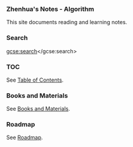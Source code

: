 ### **Zhenhua's Notes - Algorithm**

This site documents reading and learning notes.


### Search

<!--Begin of Google -->

<script>
  (function() {
    var cx = '009598683182962058016:n_crmswq-mq';
    var gcse = document.createElement('script');
    gcse.type = 'text/javascript';
    gcse.async = true;
    gcse.src = 'https://cse.google.com/cse.js?cx=' + cx;
    var s = document.getElementsByTagName('script')[0];
    s.parentNode.insertBefore(gcse, s);
  })();
</script>
<gcse:search></gcse:search>

<!--Begin of Google 

<script type="text/javascript" src="https://www.sitelevel.com/javabox?crid=d89znfxg"></script>
-->

### TOC



See [Table of Contents](toc.md).

### Books and Materials

See [Books and Materials](books.md).

### Roadmap

See [Roadmap](roadmap/index.md).
